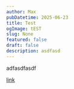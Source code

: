 ```yaml
---
author: Max
pubDatetime: 2025-06-23
title: Test
ogImage: tEST
slug: None
featured: false
draft: false
description: asdfasd
---
```

adfasdfasdf

[link](https://spacebar.digital)